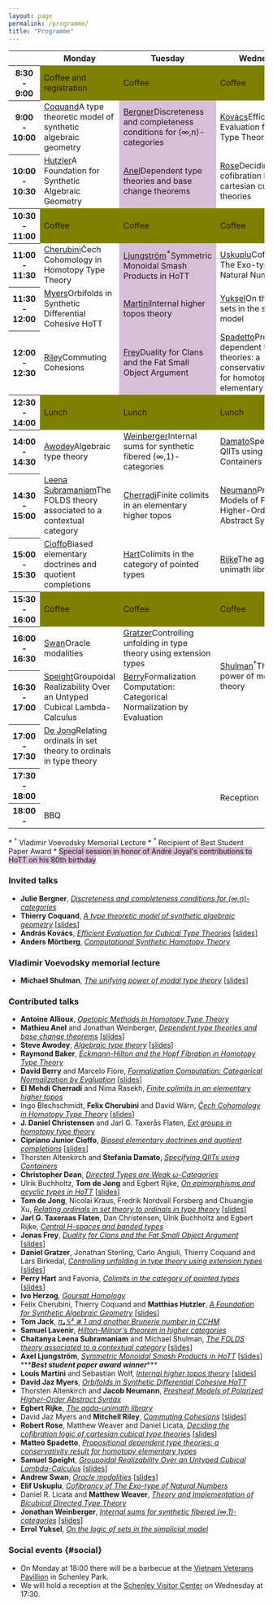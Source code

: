 ```yaml
---
layout: page
permalink: /programme/
title: "Programme"
---
```


<table>
<tr><th></th><th>Monday</th><th>Tuesday</th><th>Wednesday</th><th>Thursday</th></tr>
<tr><th>8:30 - 9:00</th><td style="background-color:olive"> Coffee and<br/>registration</td><td style='background-color:olive'>Coffee</td><td style='background-color:olive'>Coffee</td><td style='background-color:olive'>Coffee</td></tr>
<tr style="height:5em"><th>9:00 - 10:00</th><td><div class="tooltip"><a href="#coquand">Coquand</a><span class="tooltiptext">A  type theoretic model of synthetic algebraic geometry</span></div></td><td style="background-color:thistle" alt="Joyal special session"><div class="tooltip"><a href="#bergner">Bergner</a><span class="tooltiptext">Discreteness and completeness conditions for (∞,n)-categories</span></div></td><td><div class="tooltip"><a href="#kovacs">Kovács</a><span class="tooltiptext">Efficient Evaluation for Cubical Type Theories</span></div></td><td><div class="tooltip"><a href="#mortberg">Mörtberg</a><span class="tooltiptext">Computational Synthetic Homotopy Theory</span></div></td></tr>
<tr><th>10:00 - 10:30</th><td><div class="tooltip"><a href="#hutzler">Hutzler</a><span class="tooltiptext">A Foundation for Synthetic Algebraic Geometry</span></div></td><td style="background-color:thistle" alt="Joyal special session"><div class="tooltip"><a href="#anel">Anel</a><span class="tooltiptext">Dependent type theories and base change theorems</span></div></td><td><div class="tooltip"><a href="#rose">Rose</a><span class="tooltiptext">Deciding the cofibration logic of cartesian cubical type theories</span></div></td><td><div class="tooltip"><a href="#dejong1">De Jong</a><span class="tooltiptext">On epimorphisms and acyclic types in HoTT</span></div></td></tr>
<tr><th>10:30 - 11:00</th><td style='background-color:olive'>Coffee</td><td style='background-color:olive'>Coffee</td><td style='background-color:olive'>Coffee</td><td style='background-color:olive'>Coffee</td></tr>
<tr><th>11:00 - 11:30</th><td><div class="tooltip"><a href="#cherubini">Cherubini</a><span class="tooltiptext">Čech Cohomology in Homotopy Type Theory</span></div></td><td style="background-color:thistle" alt="Joyal special session"><div class="tooltip"><a href="#ljungstrom">Ljungström</a><sup>*</sup><span class="tooltiptext">Symmetric Monoidal Smash Products in HoTT</span></div></td><td><div class="tooltip"><a href="#uskuplu">Uskuplu</a><span class="tooltiptext">Cofibrancy of The Exo-type of  Natural Numbers</span></div></td><td><div class="tooltip"><a href="#christensen">Christensen</a><span class="tooltiptext">Ext groups in homotopy type theory</span></div></td></tr>
<tr><th>11:30 - 12:00</th><td><div class="tooltip"><a href="#myers">Myers</a><span class="tooltiptext">Orbifolds in Synthetic Differential Cohesive HoTT</span></div></td><td style="background-color:thistle" alt="Joyal special session"><div class="tooltip"><a href="#martini">Martini</a><span class="tooltiptext">Internal higher topos theory</span></div></td><td><div class="tooltip"><a href="#yuksel">Yuksel</a><span class="tooltiptext">On the logic of sets in the simplicial model</span></div></td><td><div class="tooltip"><a href="#flaten">Flaten</a><span class="tooltiptext">Central H-spaces and banded types</span></div></td></tr>
<tr><th>12:00 - 12:30</th><td><div class="tooltip"><a href="#riley">Riley</a><span class="tooltiptext">Commuting Cohesions</span></div></td><td style="background-color:thistle" alt="Joyal special session"><div class="tooltip"><a href="#frey">Frey</a><span class="tooltiptext">Duality for Clans and the Fat Small Object Argument</span></div></td><td><div class="tooltip"><a href="#spadetto">Spadetto</a><span class="tooltiptext">Propositional dependent type theories: a conservativity result for homotopy elementary types</span></div></td><td><div class="tooltip"><a href="#lavenir">Lavenir</a><span class="tooltiptext">Hilton-Milnor's theorem in higher categories</span></div></td></tr>
<tr><th>12:30 - 14:00</th><td style='background-color:olive'>Lunch</td><td style='background-color:olive'>Lunch</td><td style='background-color:olive'>Lunch</td><td style='background-color:olive'>Lunch</td></tr>
<tr><th>14:00 - 14:30</th><td><div class="tooltip"><a href="#awodey">Awodey</a><span class="tooltiptext">Algebraic type theory</span></div></td><td><div class="tooltip"><a href="#weinberger">Weinberger</a><span class="tooltiptext">Internal sums for synthetic fibered (∞,1)-categories</span></div></td><td><div class="tooltip"><a href="#damato">Damato</a><span class="tooltiptext">Specifying QIITs using Containers</span></div></td><td><div class="tooltip"><a href="#weaver">Weaver</a><span class="tooltiptext">Theory and Implementation of Bicubical Directed Type Theory</span></div></td></tr>
<tr><th>14:30 - 15:00</th><td><div class="tooltip"><a href="#leenasubramaniam">Leena<br/>Subramaniam</a><span class="tooltiptext">The FOLDS theory associated to a contextual category</span></div></td><td><div class="tooltip"><a href="#cherradi">Cherradi</a><span class="tooltiptext">Finite colimits in an elementary higher topos</span></div></td><td><div class="tooltip"><a href="#neumann">Neumann</a><span class="tooltiptext">Presheaf Models of Polarized Higher-Order Abstract Syntax</span></div></td><td><div class="tooltip"><a href="#dean">Dean</a><span class="tooltiptext">Directed Types are Weak ω-Categories</span></div></td></tr>
<tr><th>15:00 - 15:30</th><td><div class="tooltip"><a href="#cioffo">Cioffo</a><span class="tooltiptext">Biased elementary doctrines and quotient completions</span></div></td><td><div class="tooltip"><a href="#hart">Hart</a><span class="tooltiptext">Colimits in the category of pointed types</span></div></td><td><div class="tooltip"><a href="#rijke">Rijke</a><span class="tooltiptext">The agda-unimath library</span></div></td><td><div class="tooltip"><a href="#allioux">Allioux</a><span class="tooltiptext">Opetopic Methods in Homotopy Type Theory</span></div></td></tr>
<tr><th>15:30 - 16:00</th><td style='background-color:olive'>Coffee</td><td style='background-color:olive'>Coffee</td><td style='background-color:olive'>Coffee</td><td style='background-color:olive'>Coffee</td></tr>
<tr><th>16:00 - 16:30</th><td><div class="tooltip"><a href="#swan">Swan</a><span class="tooltiptext">Oracle modalities</span></div></td><td><div class="tooltip"><a href="#gratzer">Gratzer</a><span class="tooltiptext">Controlling unfolding in type theory using extension types</span></div></td><td rowspan="2"><div class="tooltip"><a href="#shulman">Shulman</a><sup>†</sup><span class="tooltiptext">The unifying power of modal type theory</span></div></td><td><div class="tooltip"><a href="#jack">Jack</a><span class="tooltiptext">π₄𝕊³ ≇ 1 and another Brunerie number in CCHM</span></div></td></tr>
<tr><th>16:30 - 17:00</th><td><div class="tooltip"><a href="#speight">Speight</a><span class="tooltiptext">Groupoidal Realizability Over an Untyped Cubical Lambda-Calculus</span></div></td><td><div class="tooltip"><a href="#berry">Berry</a><span class="tooltiptext">Formalization     Computation: Categorical Normalization by Evaluation</span></div></td><td><div class="tooltip"><a href="#baker">Baker</a><span class="tooltiptext">Eckmann-Hilton and the Hopf Fibration in Homotopy Type Theory</span></div></td></tr>
<tr><th>17:00 - 17:30</th><td><div class="tooltip"><a href="#dejong2">De Jong</a><span class="tooltiptext">Relating ordinals in set theory to ordinals in type theory</span></div></td><td/><td/><td><div class="tooltip"><a href="#herzog">Herzog</a><span class="tooltiptext">Goursat Homology</span></div></td></tr>
<tr><th>17:30 - 18:00</th><td/><td/><td rowspan="2">Reception</td><td/></tr>
<tr><th>18:00 -</th><td>BBQ</td><td/><td/></tr>
</table>
* <a name="vvmemorial"><sup>†</sup></a> Vladimir Voevodsky Memorial Lecture
* <a name="beststudentpaper"><sup>*</sup></a> Recipient of Best Student Paper Award
* <span style='background-color:thistle'>Special session in honor of André Joyal's contributions to HoTT on his 80th birthday</span>

### Invited talks
- <a name="bergner"/>**Julie Bergner**, [*Discreteness and completeness conditions for (∞,n)-categories*](/abstracts/HoTT-2023_abstract_11.pdf)
- <a name="coquand"/>**Thierry Coquand**, [*A  type theoretic model of synthetic algebraic geometry*](/abstracts/HoTT-2023_abstract_12.pdf) [[slides](/slides/coquand.pdf)]
- <a name="kovacs"/>**András Kovács**, [*Efficient Evaluation for Cubical Type Theories*](/abstracts/HoTT-2023_abstract_23.pdf) [[slides](/slides/kovacs.pdf)]
- <a name="mortberg"/>**Anders Mörtberg**, [*Computational Synthetic Homotopy Theory*](/abstracts/hott-2023-mortberg.pdf)

### Vladimir Voevodsky memorial lecture
- <a name="shulman"/>**Michael Shulman**, [*The unifying power of modal type theory*](/abstracts/Shulman.pdf) [[slides](/slides/shulman.pdf)]

### Contributed talks
- <a name="allioux"/>**Antoine Allioux**, [*Opetopic Methods in Homotopy Type Theory*](/abstracts/HoTT-2023_abstract_32.pdf)
- <a name="anel"/>**Mathieu Anel** and Jonathan Weinberger, [*Dependent type theories and base change theorems*](/abstracts/HoTT-2023_abstract_15.pdf) [[slides](/slides/anel.pdf)]
- <a name="awodey"/>**Steve Awodey**, [*Algebraic type theory*](/abstracts/HoTT-2023_abstract_27.pdf) [[slides](/slides/awodey.pdf)]
- <a name="baker"/>**Raymond Baker**, [*Eckmann-Hilton and the Hopf Fibration in Homotopy Type Theory*](/abstracts/HoTT-2023_abstract_16.pdf)
- <a name="berry"/>**David Berry** and Marcelo Fiore, [*Formalization     Computation: Categorical Normalization by Evaluation*](/abstracts/HoTT-2023_abstract_29.pdf) [[slides](/slides/berry.pdf)]
- <a name="cherradi"/>**El Mehdi Cherradi** and Nima Rasekh, [*Finite colimits in an elementary higher topos*](/abstracts/HoTT-2023_abstract_18.pdf)
- <a name="cherubini"/>Ingo Blechschmidt, **Felix Cherubini** and David Wärn, [*Čech Cohomology in Homotopy Type Theory*](/abstracts/HoTT-2023_abstract_42.pdf) [[slides](/slides/cherubini.pdf)]
- <a name="christensen"/>**J. Daniel Christensen** and Jarl G. Taxerås Flaten, [*Ext groups in homotopy type theory*](/abstracts/HoTT-2023_abstract_31.pdf)
- <a name="cioffo"/>**Cipriano Junior Cioffo**, [*Biased elementary doctrines and quotient completions*](/abstracts/HoTT-2023_abstract_34.pdf) [[slides](/slides/cioffo.pdf)]
- <a name="damato"/>Thorsten Altenkirch and **Stefania Damato**, [*Specifying QIITs using Containers*](/abstracts/HoTT-2023_abstract_28.pdf)
- <a name="dean"/>**Christopher Dean**, [*Directed Types are Weak ω-Categories*](/abstracts/HoTT-2023_abstract_45.pdf)
- <a name="dejong1"/>Ulrik Buchholtz, **Tom de Jong** and Egbert Rijke, [*On epimorphisms and acyclic types in HoTT*](/abstracts/HoTT-2023_abstract_9.pdf) [[slides](/slides/dejong1.pdf)]
- <a name="dejong2"/>**Tom de Jong**, Nicolai Kraus, Fredrik Nordvall Forsberg and Chuangjie Xu, [*Relating ordinals in set theory to ordinals in type theory*](/abstracts/HoTT-2023_abstract_13.pdf) [[slides](/slides/dejong2.pdf)]
- <a name="flaten"/>**Jarl G. Taxeraas Flaten**, Dan Christensen, Ulrik Buchholtz and Egbert Rijke, [*Central H-spaces and banded types*](/abstracts/HoTT-2023_abstract_33.pdf)
- <a name="frey"/>**Jonas Frey**, [*Duality for Clans and the Fat Small Object Argument*](/abstracts/HoTT-2023_abstract_30.pdf) [[slides](/slides/frey.pdf)]
- <a name="gratzer"/>**Daniel Gratzer**, Jonathan Sterling, Carlo Angiuli, Thierry Coquand and Lars Birkedal, [*Controlling unfolding in type theory using extension types*](/abstracts/HoTT-2023_abstract_19.pdf) [[slides](/slides/gratzer.pdf)]
- <a name="hart"/>**Perry Hart** and  Favonia, [*Colimits in the category of pointed types*](/abstracts/HoTT-2023_abstract_37.pdf) [[slides](/slides/hart.pdf)]
- <a name="herzog"/>**Ivo Herzog**, [*Goursat Homology*](/abstracts/HoTT-2023_abstract_44.pdf)
- <a name="hutzler"/>Felix Cherubini, Thierry Coquand and **Matthias Hutzler**, [*A Foundation for Synthetic Algebraic Geometry*](/abstracts/HoTT-2023_abstract_41.pdf) [[slides](/slides/hutzler.pdf)]
- <a name="jack"/>**Tom Jack**, [*π₄𝕊³ ≇ 1 and another Brunerie number in CCHM*](/abstracts/HoTT-2023_abstract_21.pdf)
- <a name="lavenir"/>**Samuel Lavenir**, [*Hilton-Milnor's theorem in higher categories*](/abstracts/HoTT-2023_abstract_43.pdf)
- <a name="leenasubramaniam"/>**Chaitanya Leena Subramaniam** and Michael Shulman, [*The FOLDS theory associated to a contextual category*](/abstracts/HoTT-2023_abstract_46.pdf) [[slides](/slides/leenasubramaniam.pdf)]
- <a name="ljungstrom"/>**Axel Ljungström**, [*Symmetric Monoidal Smash Products in HoTT*](/abstracts/HoTT-2023_abstract_25.pdf) [[slides](/slides/ljungstrom.pdf)] \*\*\****Best student paper award winner***\*\*\*
- <a name="martini"/>**Louis Martini** and Sebastian Wolf, [*Internal higher topos theory*](/abstracts/HoTT-2023_abstract_17.pdf) [[slides](/slides/martini.pdf)]
- <a name="myers"/>**David Jaz Myers**, [*Orbifolds in Synthetic Differential Cohesive HoTT*](/abstracts/HoTT-2023_abstract_7.pdf)
- <a name="neumann"/>Thorsten Altenkirch and **Jacob Neumann**, [*Presheaf Models of Polarized Higher-Order Abstract Syntax*](/abstracts/HoTT-2023_abstract_36.pdf)
- <a name="rijke"/>**Egbert Rijke**, [*The agda-unimath library*](/abstracts/HoTT-2023_abstract_10.pdf)
- <a name="riley"/>David Jaz Myers and **Mitchell Riley**, [*Commuting Cohesions*](/abstracts/HoTT-2023_abstract_8.pdf) [[slides](/slides/riley.pdf)]
- <a name="rose"/>**Robert Rose**, Matthew Weaver and Daniel Licata, [*Deciding the cofibration logic of cartesian cubical type theories*](/abstracts/HoTT-2023_abstract_38.pdf) [[slides](/slides/rose.pdf)]
- <a name="spadetto"/>**Matteo Spadetto**, [*Propositional dependent type theories: a conservativity result for homotopy elementary types*](/abstracts/HoTT-2023_abstract_48.pdf)
- <a name="speight"/>**Samuel Speight**, [*Groupoidal Realizability Over an Untyped Cubical Lambda-Calculus*](/abstracts/HoTT-2023_abstract_24.pdf) [[slides](/slides/speight.pdf)]
- <a name="swan"/>**Andrew Swan**, [*Oracle modalities*](/abstracts/HoTT-2023_abstract_35.pdf) [[slides](/slides/swan.pdf)]
- <a name="uskuplu"/>**Elif Uskuplu**, [*Cofibrancy of The Exo-type of  Natural Numbers*](/abstracts/HoTT-2023_abstract_26.pdf)
- <a name="weaver"/>Daniel R. Licata and **Matthew Weaver**, [*Theory and Implementation of Bicubical Directed Type Theory*](/abstracts/HoTT-2023_abstract_47.pdf)
- <a name="weinberger"/>**Jonathan Weinberger**, [*Internal sums for synthetic fibered (∞,1)-categories*](/abstracts/HoTT-2023_abstract_14.pdf) [[slides](/slides/weinberger.pdf)]
- <a name="yuksel"/>**Errol Yuksel**, [*On the logic of sets in the simplicial model*](/abstracts/HoTT-2023_abstract_39.pdf)

### Social events {#social}
- On Monday at 18:00 there will be a barbecue at the [Vietnam Veterans Pavillion](https://goo.gl/maps/nYGCWJdbKBkk6KUT7) in Schenley Park.
- We will hold a reception at the [Schenley Visitor Center](https://pittsburghparks.org/park-projects/schenley-park-cafe-and-visitor-center/) on Wednesday at 17:30.
